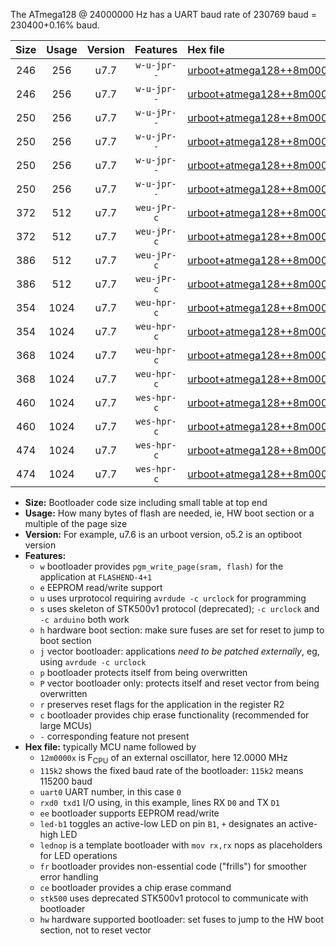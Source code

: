 The ATmega128 @ 24000000 Hz has a UART baud rate of 230769 baud = 230400+0.16% baud.

|Size|Usage|Version|Features|Hex file|
|:-:|:-:|:-:|:-:|:--|
|246|256|u7.7|`w-u-jpr--`|[urboot+atmega128++8m0000x+++76k8_uart1_rxd2_txd3_led+b5.hex](https://raw.githubusercontent.com/stefanrueger/urboot.hex/main/mcus/atmega128/external_oscillator/fcpu++8m0000_Hz/br+++76k8_bps/urboot+atmega128++8m0000x+++76k8_uart1_rxd2_txd3_led+b5.hex)|
|246|256|u7.7|`w-u-jpr--`|[urboot+atmega128++8m0000x+++76k8_uart1_rxd2_txd3_lednop.hex](https://raw.githubusercontent.com/stefanrueger/urboot.hex/main/mcus/atmega128/external_oscillator/fcpu++8m0000_Hz/br+++76k8_bps/urboot+atmega128++8m0000x+++76k8_uart1_rxd2_txd3_lednop.hex)|
|250|256|u7.7|`w-u-jPr--`|[urboot+atmega128++8m0000x+++76k8_uart0_rxe0_txe1_led+b5.hex](https://raw.githubusercontent.com/stefanrueger/urboot.hex/main/mcus/atmega128/external_oscillator/fcpu++8m0000_Hz/br+++76k8_bps/urboot+atmega128++8m0000x+++76k8_uart0_rxe0_txe1_led+b5.hex)|
|250|256|u7.7|`w-u-jPr--`|[urboot+atmega128++8m0000x+++76k8_uart0_rxe0_txe1_lednop.hex](https://raw.githubusercontent.com/stefanrueger/urboot.hex/main/mcus/atmega128/external_oscillator/fcpu++8m0000_Hz/br+++76k8_bps/urboot+atmega128++8m0000x+++76k8_uart0_rxe0_txe1_lednop.hex)|
|250|256|u7.7|`w-u-jpr--`|[urboot+atmega128++8m0000x+++76k8_uart0_rxe0_txe1_led+b5_fr.hex](https://raw.githubusercontent.com/stefanrueger/urboot.hex/main/mcus/atmega128/external_oscillator/fcpu++8m0000_Hz/br+++76k8_bps/urboot+atmega128++8m0000x+++76k8_uart0_rxe0_txe1_led+b5_fr.hex)|
|250|256|u7.7|`w-u-jpr--`|[urboot+atmega128++8m0000x+++76k8_uart0_rxe0_txe1_lednop_fr.hex](https://raw.githubusercontent.com/stefanrueger/urboot.hex/main/mcus/atmega128/external_oscillator/fcpu++8m0000_Hz/br+++76k8_bps/urboot+atmega128++8m0000x+++76k8_uart0_rxe0_txe1_lednop_fr.hex)|
|372|512|u7.7|`weu-jPr-c`|[urboot+atmega128++8m0000x+++76k8_uart0_rxe0_txe1_ee_led+b5_fr_ce.hex](https://raw.githubusercontent.com/stefanrueger/urboot.hex/main/mcus/atmega128/external_oscillator/fcpu++8m0000_Hz/br+++76k8_bps/urboot+atmega128++8m0000x+++76k8_uart0_rxe0_txe1_ee_led+b5_fr_ce.hex)|
|372|512|u7.7|`weu-jPr-c`|[urboot+atmega128++8m0000x+++76k8_uart0_rxe0_txe1_ee_lednop_fr_ce.hex](https://raw.githubusercontent.com/stefanrueger/urboot.hex/main/mcus/atmega128/external_oscillator/fcpu++8m0000_Hz/br+++76k8_bps/urboot+atmega128++8m0000x+++76k8_uart0_rxe0_txe1_ee_lednop_fr_ce.hex)|
|386|512|u7.7|`weu-jPr-c`|[urboot+atmega128++8m0000x+++76k8_uart1_rxd2_txd3_ee_led+b5_fr_ce.hex](https://raw.githubusercontent.com/stefanrueger/urboot.hex/main/mcus/atmega128/external_oscillator/fcpu++8m0000_Hz/br+++76k8_bps/urboot+atmega128++8m0000x+++76k8_uart1_rxd2_txd3_ee_led+b5_fr_ce.hex)|
|386|512|u7.7|`weu-jPr-c`|[urboot+atmega128++8m0000x+++76k8_uart1_rxd2_txd3_ee_lednop_fr_ce.hex](https://raw.githubusercontent.com/stefanrueger/urboot.hex/main/mcus/atmega128/external_oscillator/fcpu++8m0000_Hz/br+++76k8_bps/urboot+atmega128++8m0000x+++76k8_uart1_rxd2_txd3_ee_lednop_fr_ce.hex)|
|354|1024|u7.7|`weu-hpr-c`|[urboot+atmega128++8m0000x+++76k8_uart0_rxe0_txe1_ee_led+b5_fr_ce_hw.hex](https://raw.githubusercontent.com/stefanrueger/urboot.hex/main/mcus/atmega128/external_oscillator/fcpu++8m0000_Hz/br+++76k8_bps/urboot+atmega128++8m0000x+++76k8_uart0_rxe0_txe1_ee_led+b5_fr_ce_hw.hex)|
|354|1024|u7.7|`weu-hpr-c`|[urboot+atmega128++8m0000x+++76k8_uart0_rxe0_txe1_ee_lednop_fr_ce_hw.hex](https://raw.githubusercontent.com/stefanrueger/urboot.hex/main/mcus/atmega128/external_oscillator/fcpu++8m0000_Hz/br+++76k8_bps/urboot+atmega128++8m0000x+++76k8_uart0_rxe0_txe1_ee_lednop_fr_ce_hw.hex)|
|368|1024|u7.7|`weu-hpr-c`|[urboot+atmega128++8m0000x+++76k8_uart1_rxd2_txd3_ee_led+b5_fr_ce_hw.hex](https://raw.githubusercontent.com/stefanrueger/urboot.hex/main/mcus/atmega128/external_oscillator/fcpu++8m0000_Hz/br+++76k8_bps/urboot+atmega128++8m0000x+++76k8_uart1_rxd2_txd3_ee_led+b5_fr_ce_hw.hex)|
|368|1024|u7.7|`weu-hpr-c`|[urboot+atmega128++8m0000x+++76k8_uart1_rxd2_txd3_ee_lednop_fr_ce_hw.hex](https://raw.githubusercontent.com/stefanrueger/urboot.hex/main/mcus/atmega128/external_oscillator/fcpu++8m0000_Hz/br+++76k8_bps/urboot+atmega128++8m0000x+++76k8_uart1_rxd2_txd3_ee_lednop_fr_ce_hw.hex)|
|460|1024|u7.7|`wes-hpr-c`|[urboot+atmega128++8m0000x+++76k8_uart0_rxe0_txe1_ee_led+b5_fr_ce_stk500_hw.hex](https://raw.githubusercontent.com/stefanrueger/urboot.hex/main/mcus/atmega128/external_oscillator/fcpu++8m0000_Hz/br+++76k8_bps/urboot+atmega128++8m0000x+++76k8_uart0_rxe0_txe1_ee_led+b5_fr_ce_stk500_hw.hex)|
|460|1024|u7.7|`wes-hpr-c`|[urboot+atmega128++8m0000x+++76k8_uart0_rxe0_txe1_ee_lednop_fr_ce_stk500_hw.hex](https://raw.githubusercontent.com/stefanrueger/urboot.hex/main/mcus/atmega128/external_oscillator/fcpu++8m0000_Hz/br+++76k8_bps/urboot+atmega128++8m0000x+++76k8_uart0_rxe0_txe1_ee_lednop_fr_ce_stk500_hw.hex)|
|474|1024|u7.7|`wes-hpr-c`|[urboot+atmega128++8m0000x+++76k8_uart1_rxd2_txd3_ee_led+b5_fr_ce_stk500_hw.hex](https://raw.githubusercontent.com/stefanrueger/urboot.hex/main/mcus/atmega128/external_oscillator/fcpu++8m0000_Hz/br+++76k8_bps/urboot+atmega128++8m0000x+++76k8_uart1_rxd2_txd3_ee_led+b5_fr_ce_stk500_hw.hex)|
|474|1024|u7.7|`wes-hpr-c`|[urboot+atmega128++8m0000x+++76k8_uart1_rxd2_txd3_ee_lednop_fr_ce_stk500_hw.hex](https://raw.githubusercontent.com/stefanrueger/urboot.hex/main/mcus/atmega128/external_oscillator/fcpu++8m0000_Hz/br+++76k8_bps/urboot+atmega128++8m0000x+++76k8_uart1_rxd2_txd3_ee_lednop_fr_ce_stk500_hw.hex)|

- **Size:** Bootloader code size including small table at top end
- **Usage:** How many bytes of flash are needed, ie, HW boot section or a multiple of the page size
- **Version:** For example, u7.6 is an urboot version, o5.2 is an optiboot version
- **Features:**
  + `w` bootloader provides `pgm_write_page(sram, flash)` for the application at `FLASHEND-4+1`
  + `e` EEPROM read/write support
  + `u` uses urprotocol requiring `avrdude -c urclock` for programming
  + `s` uses skeleton of STK500v1 protocol (deprecated); `-c urclock` and `-c arduino` both work
  + `h` hardware boot section: make sure fuses are set for reset to jump to boot section
  + `j` vector bootloader: applications *need to be patched externally*, eg, using `avrdude -c urclock`
  + `p` bootloader protects itself from being overwritten
  + `P` vector bootloader only: protects itself and reset vector from being overwritten
  + `r` preserves reset flags for the application in the register R2
  + `c` bootloader provides chip erase functionality (recommended for large MCUs)
  + `-` corresponding feature not present
- **Hex file:** typically MCU name followed by
  + `12m0000x` is F<sub>CPU</sub> of an external oscillator, here 12.0000 MHz
  + `115k2` shows the fixed baud rate of the bootloader: `115k2` means 115200 baud
  + `uart0` UART number, in this case `0`
  + `rxd0 txd1` I/O using, in this example, lines RX `D0` and TX `D1`
  + `ee` bootloader supports EEPROM read/write
  + `led-b1` toggles an active-low LED on pin `B1`, `+` designates an active-high LED
  + `lednop` is a template bootloader with `mov rx,rx` nops as placeholders for LED operations
  + `fr` bootloader provides non-essential code ("frills") for smoother error handling
  + `ce` bootloader provides a chip erase command
  + `stk500` uses deprecated STK500v1 protocol to communicate with bootloader
  + `hw` hardware supported bootloader: set fuses to jump to the HW boot section, not to reset vector
